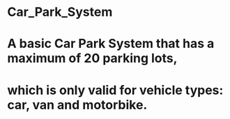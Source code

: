 # Car_Park_System
# 
# A basic Car Park System that has a maximum of 20 parking lots,
# which is only valid for vehicle types: car, van and motorbike.